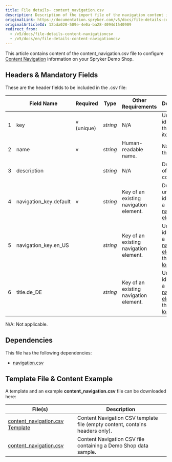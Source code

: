 ```yaml
---
title: File details- content_navigation.csv
description: Description of the import file of the navigation content item.
originalLink: https://documentation.spryker.com/v5/docs/file-details-content-navigationcsv
originalArticleId: 12bda020-509e-4e0a-ba28-4094d1540909
redirect_from:
  - /v5/docs/file-details-content-navigationcsv
  - /v5/docs/en/file-details-content-navigationcsv
---
```


This article contains content of the content_navigation.csv file to configure [Content Navigation](/docs/scos/dev/features/202005.0/cms/content-items/content-items-feature-overview.html#content-item) information on your Spryker Demo Shop.

## Headers & Mandatory Fields
These are the header fields to be included in the .csv file:


|  | Field Name | Required | Type | Other Requirements | Description |
| --- | --- | --- | --- | --- | --- |
| 1 | key | v (unique)| *string* | N/A | Unique identifier of the content item. |
| 2 | name | v | *string* | Human-readable name. | Name of the content. |
| 3 | description |   | *string* | N/A  | Description of the content. |
| 4 | navigation_key.default | v | *string* | Key of an existing navigation element. | Default unique identifier of a [navigation element](/docs/scos/dev/developer-guides/202005.0/development-guide/data-import/data-import-categories/navigation-setup/file-details-navigation.csv.html).  |
| 5 | navigation_key.en_US |  | *string* | Key of an existing navigation element. | Unique identifier of a [navigation element](/docs/scos/dev/developer-guides/202005.0/development-guide/data-import/data-import-categories/navigation-setup/file-details-navigation.csv.html) for the `en_US` [locale](/docs/scos/dev/developer-guides/202005.0/development-guide/back-end/data-manipulation/datapayload-conversion/multi-language-setup.html). |
| 6 | title.de_DE |  | *string* | Key of an existing navigation element. | Unique identifier of a [navigation element](/docs/scos/dev/developer-guides/202005.0/development-guide/data-import/data-import-categories/navigation-setup/file-details-navigation.csv.html) for the `de_DE` [locale](/docs/scos/dev/developer-guides/202005.0/development-guide/back-end/data-manipulation/datapayload-conversion/multi-language-setup.html). |


N/A: Not applicable.

## Dependencies
This file has the following dependencies:

* [navigation.csv](/docs/scos/dev/developer-guides/202005.0/development-guide/data-import/data-import-categories/navigation-setup/file-details-navigation.csv.html) 

## Template File & Content Example
A template and an example **content_navigation.csv** file can be downloaded here:


| File(s) | Description |
| --- | --- |
| [content_navigation.csv Template](https://spryker.s3.eu-central-1.amazonaws.com/docs/Developer+Guide/Back-End/Data+Manipulation/Data+Ingestion/Data+Import/Data+Import+Categories/Content+Management/Template+content_navigation.csv) | Content Navigation CSV template file (empty content, contains headers only). |
| [content_navigation.csv](https://spryker.s3.eu-central-1.amazonaws.com/docs/Developer+Guide/Back-End/Data+Manipulation/Data+Ingestion/Data+Import/Data+Import+Categories/Content+Management/content_navigation.csv) | Content Navigation CSV file containing a Demo Shop data sample. |


 



	
 
 



